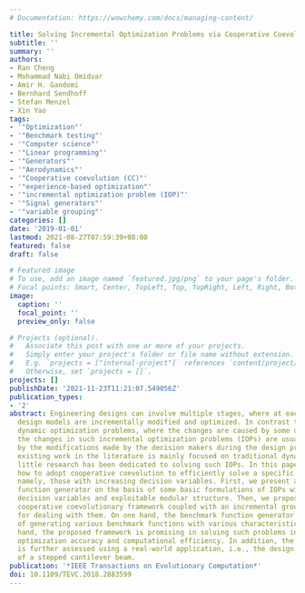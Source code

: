 ```yaml
---
# Documentation: https://wowchemy.com/docs/managing-content/

title: Solving Incremental Optimization Problems via Cooperative Coevolution
subtitle: ''
summary: ''
authors:
- Ran Cheng
- Mohammad Nabi Omidvar
- Amir H. Gandomi
- Bernhard Sendhoff
- Stefan Menzel
- Xin Yao
tags:
- '"Optimization"'
- '"Benchmark testing"'
- '"Computer science"'
- '"Linear programming"'
- '"Generators"'
- '"Aerodynamics"'
- '"Cooperative coevolution (CC)"'
- '"experience-based optimization"'
- '"incremental optimization problem (IOP)"'
- '"Signal generators"'
- '"variable grouping"'
categories: []
date: '2019-01-01'
lastmod: 2021-08-27T07:59:39+08:00
featured: false
draft: false

# Featured image
# To use, add an image named `featured.jpg/png` to your page's folder.
# Focal points: Smart, Center, TopLeft, Top, TopRight, Left, Right, BottomLeft, Bottom, BottomRight.
image:
  caption: ''
  focal_point: ''
  preview_only: false

# Projects (optional).
#   Associate this post with one or more of your projects.
#   Simply enter your project's folder or file name without extension.
#   E.g. `projects = ["internal-project"]` references `content/project/deep-learning/index.md`.
#   Otherwise, set `projects = []`.
projects: []
publishDate: '2021-11-23T11:21:07.549056Z'
publication_types:
- '2'
abstract: Engineering designs can involve multiple stages, where at each stage, the
  design models are incrementally modified and optimized. In contrast to traditional
  dynamic optimization problems, where the changes are caused by some objective factors,
  the changes in such incremental optimization problems (IOPs) are usually caused
  by the modifications made by the decision makers during the design process. While
  existing work in the literature is mainly focused on traditional dynamic optimization,
  little research has been dedicated to solving such IOPs. In this paper, we study
  how to adopt cooperative coevolution to efficiently solve a specific type of IOPs,
  namely, those with increasing decision variables. First, we present a benchmark
  function generator on the basis of some basic formulations of IOPs with increasing
  decision variables and exploitable modular structure. Then, we propose a contribution-based
  cooperative coevolutionary framework coupled with an incremental grouping method
  for dealing with them. On one hand, the benchmark function generator is capable
  of generating various benchmark functions with various characteristics. On the other
  hand, the proposed framework is promising in solving such problems in terms of both
  optimization accuracy and computational efficiency. In addition, the proposed method
  is further assessed using a real-world application, i.e., the design optimization
  of a stepped cantilever beam.
publication: '*IEEE Transactions on Evolutionary Computation*'
doi: 10.1109/TEVC.2018.2883599
---
```

